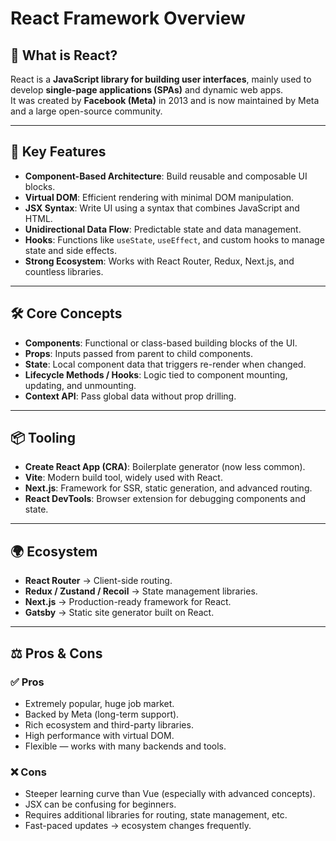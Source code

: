 # React Framework Overview

## 📌 What is React?
React is a **JavaScript library for building user interfaces**, mainly used to develop **single-page applications (SPAs)** and dynamic web apps.  
It was created by **Facebook (Meta)** in 2013 and is now maintained by Meta and a large open-source community.  

---

## 🚀 Key Features
- **Component-Based Architecture**: Build reusable and composable UI blocks.
- **Virtual DOM**: Efficient rendering with minimal DOM manipulation.
- **JSX Syntax**: Write UI using a syntax that combines JavaScript and HTML.
- **Unidirectional Data Flow**: Predictable state and data management.
- **Hooks**: Functions like `useState`, `useEffect`, and custom hooks to manage state and side effects.
- **Strong Ecosystem**: Works with React Router, Redux, Next.js, and countless libraries.

---

## 🛠️ Core Concepts
- **Components**: Functional or class-based building blocks of the UI.
- **Props**: Inputs passed from parent to child components.
- **State**: Local component data that triggers re-render when changed.
- **Lifecycle Methods / Hooks**: Logic tied to component mounting, updating, and unmounting.
- **Context API**: Pass global data without prop drilling.

---

## 📦 Tooling
- **Create React App (CRA)**: Boilerplate generator (now less common).
- **Vite**: Modern build tool, widely used with React.
- **Next.js**: Framework for SSR, static generation, and advanced routing.
- **React DevTools**: Browser extension for debugging components and state.

---

## 🌍 Ecosystem
- **React Router** → Client-side routing.
- **Redux / Zustand / Recoil** → State management libraries.
- **Next.js** → Production-ready framework for React.
- **Gatsby** → Static site generator built on React.

---

## ⚖️ Pros & Cons

### ✅ Pros
- Extremely popular, huge job market.
- Backed by Meta (long-term support).
- Rich ecosystem and third-party libraries.
- High performance with virtual DOM.
- Flexible — works with many backends and tools.

### ❌ Cons
- Steeper learning curve than Vue (especially with advanced concepts).
- JSX can be confusing for beginners.
- Requires additional libraries for routing, state management, etc.
- Fast-paced updates → ecosystem changes frequently.